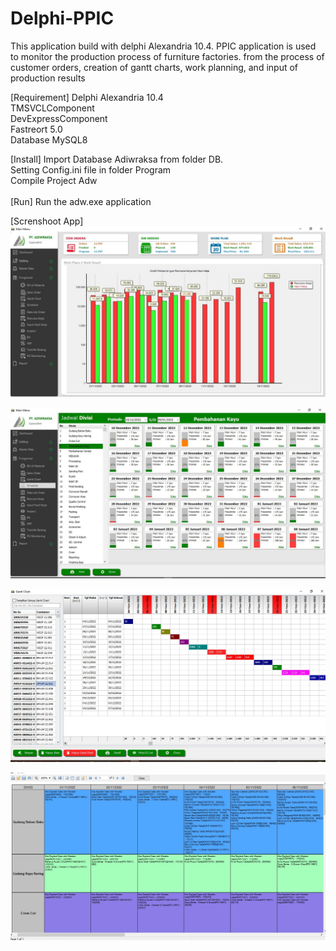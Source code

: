 # Delphi-PPIC
This application build with delphi Alexandria 10.4. PPIC application is used to monitor the production process of furniture factories. from the process of customer orders, creation of gantt charts, work planning, and input of production results

[Requirement] 
Delphi Alexandria 10.4</br>
TMSVCLComponent</br>
DevExpressComponent</br>
Fastreort 5.0</br>
Database MySQL8</br>

[Install]
Import Database Adiwraksa from folder DB.</br>
Setting Config.ini file in folder Program</br>
Compile Project Adw </br>
</br>
[Run]
Run the adw.exe application</br>

[Screnshoot App]
![alt Dasboard](https://github.com/Kep1ss/Delphi-PPIC/blob/main/image_2/Dashboard.jpg?raw=true)

![alt DivisionCapaity](https://github.com/Kep1ss/Delphi-PPIC/blob/main/image_2/Division%20Capacity%20%20Gauge.jpg?raw=true)

![alt GantChart](https://github.com/Kep1ss/Delphi-PPIC/blob/main/image_2/GantChart.jpg?raw=true)

![alt ProductionPlan](https://github.com/Kep1ss/Delphi-PPIC/blob/main/image_2/Production%20Plan.jpg?raw=true)
